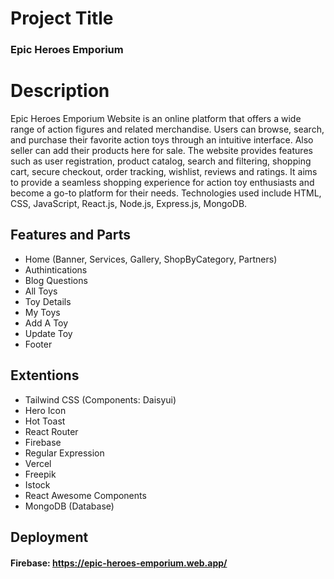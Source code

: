 
# Project Title
### Epic Heroes Emporium

# Description

Epic Heroes Emporium Website is an online platform that offers a wide range of action figures and related merchandise. Users can browse, search, and purchase their favorite action toys through an intuitive interface. Also seller can add their products here for sale. The website provides features such as user registration, product catalog, search and filtering, shopping cart, secure checkout, order tracking, wishlist, reviews and ratings. It aims to provide a seamless shopping experience for action toy enthusiasts and become a go-to platform for their needs. Technologies used include HTML, CSS, JavaScript, React.js, Node.js, Express.js, MongoDB.
## Features and Parts
- Home (Banner, Services, Gallery, ShopByCategory, Partners)
- Authintications
- Blog Questions
- All Toys
- Toy Details
- My Toys
- Add A Toy
- Update Toy
- Footer
## Extentions
- Tailwind CSS (Components: Daisyui)
- Hero Icon
- Hot Toast
- React Router
- Firebase
- Regular Expression
- Vercel 
- Freepik
- Istock
- React Awesome Components
- MongoDB (Database)
## Deployment

#### Firebase: https://epic-heroes-emporium.web.app/

